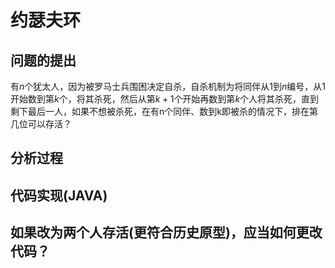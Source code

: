 # 约瑟夫环
## 问题的提出
有$n$个犹太人，因为被罗马士兵围困决定自杀，自杀机制为将同伴从1到$n$编号，从1开始数到第$k$个，将其杀死，然后从第$k+1$个开始再数到第$k$个人将其杀死，直到剩下最后一人，如果不想被杀死，在有n个同伴、数到k即被杀的情况下，排在第几位可以存活？
## 分析过程

## 代码实现(JAVA)

## 如果改为两个人存活(更符合历史原型)，应当如何更改代码？
